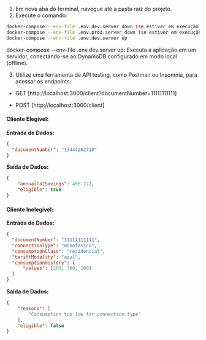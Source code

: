 1. Em nova aba do terminal, navegue até a pasta raiz do projeto.
2. Execute o comando:

```bash
docker-compose --env-file .env.dev.server down (se estiver em execução)
docker-compose --env-file .env.prod.server down (se estiver em execução)
docker-compose --env-file .env.dev.server up
```
docker-compose --env-file .env.dev.server up: Executa a aplicação em um servidor, conectando-se ao DynamoDB configurado em modo local (offline).

3. Utilize uma ferramenta de API testing, como Postman ou Insomnia, para acessar os endpoints:

- GET [http://localhost:3000/client?documentNumber=11111111111]

- POST [http://localhost:3000/client]

#### Cliente Elegível:
**Entrada de Dados:**
```json
{
  "documentNumber": "13444262710"
}
```

**Saída de Dados:**
```json
{
    "annualCo2Savings": 496.272,
    "eligible": true
}
```

#### Cliente Inelegível:
**Entrada de Dados:**
```json
{
  "documentNumber": "11111111111",
  "connectionType": "monofasico",
  "consumptionClass": "residencial",
  "tariffModality": "azul",
  "consumptionHistory": {
      "values": [200, 300, 100]
  }
}
```

**Saída de Dados:**
```json
{
    "reasons": [
        "Consumption too low for connection type"
    ],
    "eligible": false
}
```